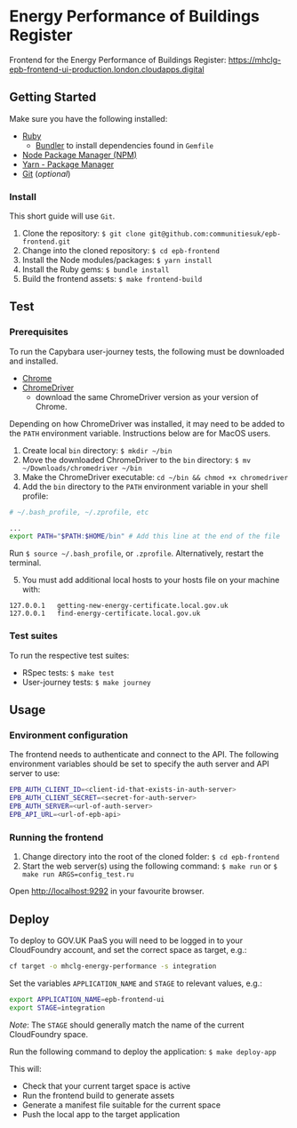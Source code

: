 # Energy Performance of Buildings Register

Frontend for the Energy Performance of Buildings Register:
<https://mhclg-epb-frontend-ui-production.london.cloudapps.digital>

## Getting Started

Make sure you have the following installed:

* [Ruby](https://www.ruby-lang.org)
  * [Bundler](https://bundler.io) to install dependencies found in `Gemfile`
* [Node Package Manager (NPM)](https://www.npmjs.com)
* [Yarn - Package Manager](https://yarnpkg.com)
* [Git](https://git-scm.com) (_optional_)

### Install

This short guide will use `Git`.

1. Clone the repository: `$ git clone git@github.com:communitiesuk/epb-frontend.git`
2. Change into the cloned repository: `$ cd epb-frontend`
3. Install the Node modules/packages: `$ yarn install`
4. Install the Ruby gems: `$ bundle install`
5. Build the frontend assets: `$ make frontend-build`

## Test

### Prerequisites

To run the Capybara user-journey tests, the following must be downloaded and
installed.

* [Chrome](https://www.google.com/chrome)
* [ChromeDriver](https://chromedriver.chromium.org/downloads)
  * download the same ChromeDriver version as your version of Chrome.

Depending on how ChromeDriver was installed, it may need to be added to the
`PATH` environment variable. Instructions below are for MacOS users.

1. Create local `bin` directory: `$ mkdir ~/bin`
2. Move the downloaded ChromeDriver to the `bin` directory:
`$ mv ~/Downloads/chromedriver ~/bin`
3. Make the ChromeDriver executable: `cd ~/bin && chmod +x chromedriver`
4. Add the `bin` directory to the `PATH` environment variable in your shell
profile:

```bash
# ~/.bash_profile, ~/.zprofile, etc

...
export PATH="$PATH:$HOME/bin" # Add this line at the end of the file
```

Run `$ source ~/.bash_profile`, or `.zprofile`. Alternatively, restart the
terminal.

5. You must add additional local hosts to your hosts file on your machine with:

```
127.0.0.1	getting-new-energy-certificate.local.gov.uk
127.0.0.1	find-energy-certificate.local.gov.uk
```

### Test suites

To run the respective test suites:

* RSpec tests: `$ make test`
* User-journey tests: `$ make journey`

## Usage

### Environment configuration

The frontend needs to authenticate and connect to the API.  The following
environment variables should be set to specify the auth server and API server to
use:

```bash
EPB_AUTH_CLIENT_ID=<client-id-that-exists-in-auth-server>
EPB_AUTH_CLIENT_SECRET=<secret-for-auth-server>
EPB_AUTH_SERVER=<url-of-auth-server>
EPB_API_URL=<url-of-epb-api>
```

### Running the frontend

1. Change directory into the root of the cloned folder: `$ cd epb-frontend`
2. Start the web server(s) using the following command: `$ make run` or
`$ make run ARGS=config_test.ru`

Open <http://localhost:9292> in your favourite browser.

## Deploy

To deploy to GOV.UK PaaS you will need to be logged in to your CloudFoundry
account, and set the correct space as target, e.g.:

```bash
cf target -o mhclg-energy-performance -s integration
```

Set the variables `APPLICATION_NAME` and `STAGE` to relevant values, e.g.:

```bash
export APPLICATION_NAME=epb-frontend-ui
export STAGE=integration
```

_Note_: The `STAGE` should generally match the name of the current CloudFoundry
space.

Run the following command to deploy the application: `$ make deploy-app`

This will:
* Check that your current target space is active
* Run the frontend build to generate assets
* Generate a manifest file suitable for the current space
* Push the local app to the target application
